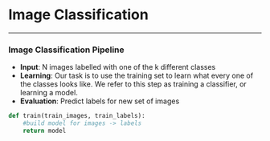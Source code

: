 # Image Classification
---
### Image Classification Pipeline
* **Input**: N images labelled with one of the k different classes
* **Learning**: Our task is to use the training set to learn what every one of the classes looks like. We refer to this step as training a classifier, or learning a model.
* **Evaluation**: Predict labels for new set of images

```python
def train(train_images, train_labels):
    #build model for images -> labels
    return model
```
